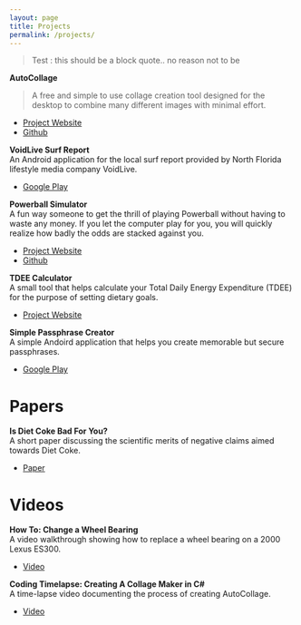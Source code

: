 ```yaml
---
layout: page
title: Projects
permalink: /projects/
---
```

> Test : this should be a block quote.. no reason not to be

**AutoCollage**  
> A free and simple to use collage creation tool designed for the desktop to combine many different images with minimal effort.    

* [Project Website](http://relabit.com/autocollage)  
* [Github](https://www.github.com/bnewell/autocollage)  

   
**VoidLive Surf Report**  
An Android application for the local surf report provided by North Florida lifestyle media company VoidLive.    

* [Google Play](https://play.google.com/store/apps/details?id=projects.sjp&hl=en)  

**Powerball Simulator**  
A fun way someone to get the thrill of playing Powerball without having to waste any money. If you let the computer play for you, you will quickly realize how badly the odds are stacked against you.  

* [Project Website](http://relabit.com/powerball)  
* [Github](https://www.github.com/bnewell/powerball)

**TDEE Calculator**  
A small tool that helps calculate your Total Daily Energy Expenditure (TDEE) for the purpose of setting dietary goals.  

* [Project Website](http://relabit.com/tdee)

**Simple Passphrase Creator**  
A simple Andoird application that helps you create memorable but secure passphrases.  

* [Google Play](https://play.google.com/store/apps/details?id=com.relabit.spc&hl=en)
 
 

# Papers

**Is Diet Coke Bad For You?**  
A short paper discussing the scientific merits of negative claims aimed towards Diet Coke.  

* [Paper](http://relabit.com/diet-coke.html) 


# Videos      
**How To: Change a Wheel Bearing**  
A video walkthrough showing how to replace a wheel bearing on a 2000 Lexus ES300. 

* [Video](https://www.youtube.com/watch?v=LBmKBWbB8AM)

**Coding Timelapse: Creating A Collage Maker in C#**  
A time-lapse video documenting the process of creating AutoCollage.  

* [Video](https://www.youtube.com/watch?v=voeKAqxHX-0)
